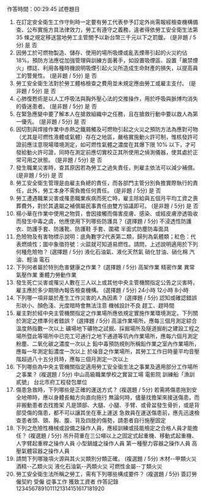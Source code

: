 作答時間：00:29:45
試卷題目
 1. 在訂定安全衛生工作守則時一定要有勞工代表參予訂定外尚需報經檢查機構備查、公布實施方具法律效力，勞工有遵守之義務，違者得依勞工安全衛生法第 35 條之規定移送當地勞工主管關予以新台幣三千元以下之罰鍰。 (是非題 / 5分)
是
否
 2. 因勞工於可燃物製造、儲存、使用的場所吸煙或亂丟煙蒂引起的火災約佔 18%。預防方法應從加強管理與訓練方面著手，如設置吸煙區、設置「嚴禁煙火」標誌、利用各種時機說明吸煙引起火災所造成生命財產的損失，以提高員工的警覺性。 (是非題 / 5分)
是
否
 3. 勞工安全衛生法對於勞工體格檢查之費用並未規定應由勞工或雇主支付。 (是非題 / 5分)
是
否
 4. 心肺復甦術是以人工呼吸法與胸外壓心法的交推操作，用於呼吸與脈博均消失的昏迷患者。 (是非題 / 5分)
是
否
 5. 在緊急應變中要了解本人在搶救組織中之任務，且在搶救行動中要以救人為第一優先。 (是非題 / 5分)
是
否
 6. 因切割與焊接作業中赤熱之鐵屑觸及可燃物引起之火災之預防方法為應對可物（尤其是可燃性液體或氣體）存在之地區，嚴格實施動火許可制，惟核發許可證前應注意現場環境測定，如可燃性氣體之濃度在其爆下限 10% 以下，才可發給動火許可證，同時在測定前應切實校正其所使用之偵測儀器，使其處於正常可用之狀態。 (是非題 / 5分)
是
否
 7. 發生職業災害時，查其原因若為勞工之過失責任，則雇主依法可以減少補償。 (是非題 / 5分)
是
否
 8. 勞工安全衛生管理是由雇主負總的責任，而各部門主管分別負擔實際執行的責任，此外，勞工本身不需負擔任何責任。 (是非題 / 5分)
是
否
 9. 勞工遭遇職業災害或罹患職業疾病而死亡時，雇主除給與五個月平均工資之喪葬費外，對於其遺屬之補償屬民事責任由雙方協議即可。 (是非題 / 5分)
是
否
 10. 楊小華在作業中使用之物質，會因接觸而傷害皮膚、感染、或經皮膚滲透吸收而發生中毒之虞，他應使用下列哪些防護具？ (選擇題 / 5分)
不浸透性防護衣、防護手套、防護靴、防護鞋
手套、圍裙
半面式防塵防毒面具
 11. 危險物及有害物標示說明：底角數字2代表第二類，歸列為氣體類；紅色：代表燃燒性；圖中象徵符號：火燄就可知道易燃性。請問，上述說明適用於下列何種危險物？ (選擇題 / 5分)
液化石油氣、液化天然氣
硝化甘油、硝化棉
汽油、輕油
電石
 12. 下列何者屬於特別危害健康之作業？ (選擇題 / 5分)
高架作業
精密作業
異常氣壓作業
重體力勞動作業
 13. 發生死亡災害或罹災人數在三人以上或其他中央主管機關指定公告之災害時，雇主應於多少期限內報告檢查機構。 (選擇題 / 5分)
24小時
12小時
8小時
 14. 下列哪一項非屬於產生工作災害的人為因素？ (選擇題 / 5分)
認知或確認錯誤
形狀小、顏色淺、光度暗時會無法注意
機械設計不良
趕工、趕時間
 15. 雇主對於經中央主管機關指定之作業場所應依規定實施作業環境測定。下列關於測定之標準何者錯誤？ (選擇題 / 5分)
高溫作業場所，應每三個月測定綜合溫度熱指數一次以上
礦場地下礦物之試掘、採掘場所及隧道掘削之建設工程之場所暨此等場所中已完工可通行之地下通道等坑內作業場所，應每六個月測定粉塵、二氧化碳之濃度一次以上
鉛中毒預防規則所稱鉛作業之室內作業場所，應每一年測定鉛濃度一次以上
於噪音之作業場所，其勞工工作日時量平均音壓階超過八十五分貝時，應每三個月測定一次以上
 16. 下列哪些為中央主管機關指定適用勞工安全衛生法之事業及適用部分工作場所之事業？ (複選題 / 5分)
中山高級職業學校之實習工場
電影院
訓練船「漁訓貳號」
台北市府工程發包單位
 17. 傷患急救時，下列哪些是正確的運送方式？ (複選題 / 5分)
若需將傷患拖到安全地帶時，應以身體長軸方向直向拖行
無論何時，儘量找擔架來接送傷患，而非搬動患者去找擔架
凡是頭部、大腿、小腿、手臂、或骨盆發生骨折，或是背部受傷的傷患，都不可以讓其坐在車上運送
急救員在運送傷患前，應先迅速檢查患者頭、頸、胸、腹、背及四肢的傷勢，請患者自行施壓固定
 18. 下列之危險性機械或設備之操作人員，應經訓練或技能檢定之合格人員才能擔任？ (複選題 / 5分)
吊升荷重在三公噸以上之固定式起重機、移動式起重機、人字臂起重桿之操作人員
小型鍋爐之操作人員
第一種壓力容器之操作人員
高壓氣體容器之操作人員
 19. 請問下列哪幾項火源與其火災類別分類正確。 (複選題 / 5分)
木材--甲類火災
酒精--乙類火災
液化石油氣--丙類火災
可燃性金屬--丁類火災
 20. 勞工安全衛生法所稱之勞工，需有下列哪些構成要件？ (複選題 / 5分)
簽訂勞僱契約
受僱
從事工作
獲致工資者
作答記錄
1234567891011121314151617181920


